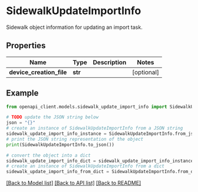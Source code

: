 # SidewalkUpdateImportInfo

Sidewalk object information for updating an import task.

## Properties

Name | Type | Description | Notes
------------ | ------------- | ------------- | -------------
**device_creation_file** | **str** |  | [optional] 

## Example

```python
from openapi_client.models.sidewalk_update_import_info import SidewalkUpdateImportInfo

# TODO update the JSON string below
json = "{}"
# create an instance of SidewalkUpdateImportInfo from a JSON string
sidewalk_update_import_info_instance = SidewalkUpdateImportInfo.from_json(json)
# print the JSON string representation of the object
print(SidewalkUpdateImportInfo.to_json())

# convert the object into a dict
sidewalk_update_import_info_dict = sidewalk_update_import_info_instance.to_dict()
# create an instance of SidewalkUpdateImportInfo from a dict
sidewalk_update_import_info_from_dict = SidewalkUpdateImportInfo.from_dict(sidewalk_update_import_info_dict)
```
[[Back to Model list]](../README.md#documentation-for-models) [[Back to API list]](../README.md#documentation-for-api-endpoints) [[Back to README]](../README.md)


